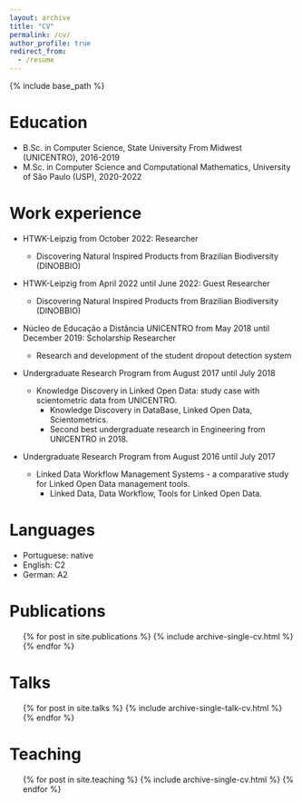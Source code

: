 ```yaml
---
layout: archive
title: "CV"
permalink: /cv/
author_profile: true
redirect_from:
  - /resume
---
```


{% include base_path %}

Education
======
* B.Sc. in Computer Science, State University From Midwest (UNICENTRO), 2016-2019
* M.Sc. in Computer Science and Computational Mathematics, University of São Paulo (USP), 2020-2022

Work experience
======
* HTWK-Leipzig from October 2022: Researcher
  * Discovering Natural Inspired Products from Brazilian Biodiversity (DINOBBIO)

* HTWK-Leipzig from April 2022 until June 2022: Guest Researcher
  * Discovering Natural Inspired Products from Brazilian Biodiversity (DINOBBIO)

* Núcleo de Educação a Distância UNICENTRO from May 2018 until December 2019: Scholarship Researcher
  * Research and development of the student dropout detection system

* Undergraduate Research Program from August 2017 until July 2018
  * Knowledge Discovery in Linked Open Data: study case with scientometric data from UNICENTRO.
    * Knowledge Discovery in DataBase, Linked Open Data, Scientometrics.
    * Second best undergraduate research in Engineering from UNICENTRO in 2018.
* Undergraduate Research Program from August 2016 until July 2017
  * Linked Data Workflow Management Systems - a comparative study for Linked Open Data management tools.
    * Linked Data, Data Workflow, Tools for Linked Open Data.
  
Languages
======
* Portuguese: native
* English: C2
* German: A2

Publications
======
  <ul>{% for post in site.publications %}
    {% include archive-single-cv.html %}
  {% endfor %}</ul>
  
Talks
======
  <ul>{% for post in site.talks %}
    {% include archive-single-talk-cv.html %}
  {% endfor %}</ul>
  
Teaching
======
  <ul>{% for post in site.teaching %}
    {% include archive-single-cv.html %}
  {% endfor %}</ul>
  
<!-- Service and leadership
======
* Currently signed in to 43 different slack teams -->

